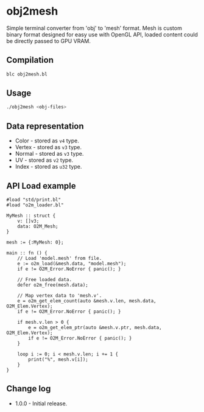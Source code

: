 # obj2mesh
Simple terminal converter from 'obj' to 'mesh' format. Mesh is custom binary format designed for easy use with OpenGL API, loaded content could be directly passed to GPU VRAM.

## Compilation
```bash
blc obj2mesh.bl
```

## Usage
```bash
./obj2mesh <obj-files>
```

## Data representation
* Color - stored as `v4` type.
* Vertex - stored as `v3` type.
* Normal - stored as `v3` type.
* UV - stored as `v2` type.
* Index - stored as `u32` type.

## API Load example
```
#load "std/print.bl"
#load "o2m_loader.bl"

MyMesh :: struct {
    v: []v3;
    data: O2M_Mesh;
}

mesh := {:MyMesh: 0};

main :: fn () {
    // Load 'model.mesh' from file.
    e := o2m_load(&mesh.data, "model.mesh");
    if e != O2M_Error.NoError { panic(); }
    
    // Free loaded data.
    defer o2m_free(mesh.data);
    
    // Map vertex data to 'mesh.v'.
    e = o2m_get_elem_count(auto &mesh.v.len, mesh.data, O2M_Elem.Vertex);
    if e != O2M_Error.NoError { panic(); }
    
    if mesh.v.len > 0 {
        e = o2m_get_elem_ptr(auto &mesh.v.ptr, mesh.data, O2M_Elem.Vertex);
        if e != O2M_Error.NoError { panic(); }
    }
    
    loop i := 0; i < mesh.v.len; i += 1 {
        print("%", mesh.v[i]);
    }
}
```

## Change log
* 1.0.0 - Initial release.
